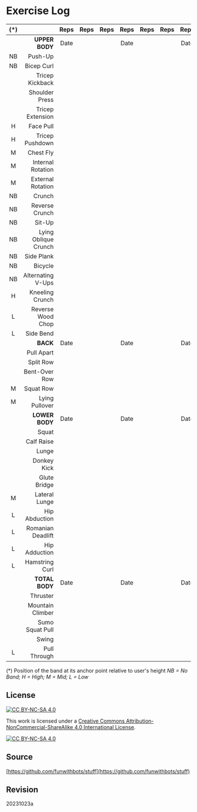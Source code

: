 ﻿# Exercise Log
|(*)||Reps|Reps|Reps|Reps|Reps|Reps|Reps|Reps|Reps|Reps|Reps|Reps|Reps|Reps|Reps|
| :-: | -: | :-: | :-: | :-: | :-: | :-: | :-: | :-: | :-: | :-: | :-: | :-: | :-: | :-: | :-: | :-: |
| |**UPPER BODY**|Date|||Date|||Date|||Date|||Date|||
|NB|Push-Up| | | | | | | | | | | | | | |
|NB|Bicep Curl| | | | | | | | | | | | | | |
| |Tricep Kickback| | | | | | | | | | | | | | |
| |Shoulder Press| | | | | | | | | | | | | | |
| |Tricep Extension| | | | | | | | | | | | | | |
|H|Face Pull| | | | | | | | | | | | | | |
|H|Tricep Pushdown| | | | | | | | | | | | | | |
|M|Chest Fly| | | | | | | | | | | | | | |
|M|Internal Rotation| | | | | | | | | | | | | | |
|M|External Rotation| | | | | | | | | | | | | |
|NB|Crunch| | | | | | | | | | | | | | |
|NB|Reverse Crunch| | | | | | | | | | | | | | |
|NB|Sit-Up| | | | | | | | | | | | | | |
|NB|Lying Oblique Crunch| | | | | | | | | | | | | | |
|NB|Side Plank| | | | | | | | | | | | | | |
|NB|Bicycle| | | | | | | | | | | | | | |
|NB|Alternating V-Ups| | | | | | | | | | | | | | |
|H|Kneeling Crunch| | | | | | | | | | | | | | |
|L|Reverse Wood Chop| | | | | | | | | | | | | | |
|L|Side Bend| | | | | | | | | | | | | | |
| |**BACK**|Date|||Date|||Date|||Date|||Date|
| |Pull Apart| | | | | | | | | | | | | | |
| |Split Row| | | | | | | | | | | | | | |
| |Bent-Over Row| | | | | | | | | | | | | | |
|M|Squat Row| | | | | | | | | | | | | | |
|M|Lying Pullover| | | | | | | | | | | | | | |
| |**LOWER BODY**|Date|||Date|||Date|||Date|||Date||
| |Squat| | | | | | | | | | | | | | |
| |Calf Raise| | | | | | | | | | | | | | |
| |Lunge| | | | | | | | | | | | | | |
| |Donkey Kick| | | | | | | | | | | | | | |
| |Glute Bridge| | | | | | | | | | | | | | |
|M|Lateral Lunge| | | | | | | | | | | | | | |
|L|Hip Abduction| | | | | | | | | | | | | | |
|L|Romanian Deadlift| | | | | | | | | | | | | | |
|L|Hip Adduction| | | | | | | | | | | | | | |
|L|Hamstring Curl| | | | | | | | | | | | | | |
| |**TOTAL BODY**|Date|||Date|||Date|||Date|||Date||
| |Thruster| | | | | | | | | | | | | | |
| |Mountain Climber| | | | | | | | | | | | | | |
| |Sumo Squat Pull| | | | | | | | | | | | | | |
| |Swing| | | | | | | | | | | | | | |
|L|Pull Through| | | | | | | | | | | | | | |

(*) Position of the band at its anchor point relative to user's height
*NB = No Band; H = High; M = Mid; L = Low*

## License
[![CC BY-NC-SA 4.0][cc-by-nc-sa-shield]][cc-by-nc-sa]

This work is licensed under a
[Creative Commons Attribution-NonCommercial-ShareAlike 4.0 International License][cc-by-nc-sa].

[![CC BY-NC-SA 4.0][cc-by-nc-sa-image]][cc-by-nc-sa]

[cc-by-nc-sa]: http://creativecommons.org/licenses/by-nc-sa/4.0/
[cc-by-nc-sa-image]: https://licensebuttons.net/l/by-nc-sa/4.0/88x31.png
[cc-by-nc-sa-shield]: https://img.shields.io/badge/License-CC%20BY--NC--SA%204.0-lightgrey.svg

## Source
[https://github.com/funwithbots/stuff](https://github.com/funwithbots/stuff)

## Revision
20231023a
